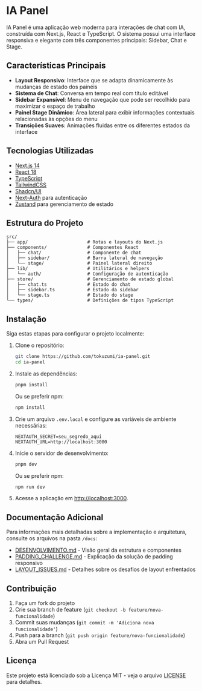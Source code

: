 # IA Panel

IA Panel é uma aplicação web moderna para interações de chat com IA, construída com Next.js, React e TypeScript. O sistema possui uma interface responsiva e elegante com três componentes principais: Sidebar, Chat e Stage.

## Características Principais

- **Layout Responsivo**: Interface que se adapta dinamicamente às mudanças de estado dos painéis
- **Sistema de Chat**: Conversa em tempo real com título editável
- **Sidebar Expansível**: Menu de navegação que pode ser recolhido para maximizar o espaço de trabalho
- **Painel Stage Dinâmico**: Área lateral para exibir informações contextuais relacionadas às opções do menu
- **Transições Suaves**: Animações fluidas entre os diferentes estados da interface

## Tecnologias Utilizadas

- [Next.js 14](https://nextjs.org/)
- [React 18](https://reactjs.org/)
- [TypeScript](https://www.typescriptlang.org/)
- [TailwindCSS](https://tailwindcss.com/)
- [Shadcn/UI](https://ui.shadcn.com/)
- [Next-Auth](https://next-auth.js.org/) para autenticação
- [Zustand](https://zustand-demo.pmnd.rs/) para gerenciamento de estado

## Estrutura do Projeto

```
src/
├── app/                      # Rotas e layouts do Next.js
├── components/               # Componentes React
│   ├── chat/                 # Componente de chat
│   ├── sidebar/              # Barra lateral de navegação
│   └── stage/                # Painel lateral direito
├── lib/                      # Utilitários e helpers
│   └── auth/                 # Configuração de autenticação
├── store/                    # Gerenciamento de estado global
│   ├── chat.ts               # Estado do chat
│   ├── sidebar.ts            # Estado da sidebar
│   └── stage.ts              # Estado do stage
└── types/                    # Definições de tipos TypeScript
```

## Instalação

Siga estas etapas para configurar o projeto localmente:

1. Clone o repositório:
   ```bash
   git clone https://github.com/tokuzumi/ia-panel.git
   cd ia-panel
   ```

2. Instale as dependências:
   ```bash
   pnpm install
   ```
   Ou se preferir npm:
   ```bash
   npm install
   ```

3. Crie um arquivo `.env.local` e configure as variáveis de ambiente necessárias:
   ```
   NEXTAUTH_SECRET=seu_segredo_aqui
   NEXTAUTH_URL=http://localhost:3000
   ```

4. Inicie o servidor de desenvolvimento:
   ```bash
   pnpm dev
   ```
   Ou se preferir npm:
   ```bash
   npm run dev
   ```

5. Acesse a aplicação em [http://localhost:3000](http://localhost:3000).

## Documentação Adicional

Para informações mais detalhadas sobre a implementação e arquitetura, consulte os arquivos na pasta `/docs`:

- [DESENVOLVIMENTO.md](/docs/DESENVOLVIMENTO.md) - Visão geral da estrutura e componentes
- [PADDING_CHALLENGE.md](/docs/PADDING_CHALLENGE.md) - Explicação da solução de padding responsivo
- [LAYOUT_ISSUES.md](/docs/LAYOUT_ISSUES.md) - Detalhes sobre os desafios de layout enfrentados

## Contribuição

1. Faça um fork do projeto
2. Crie sua branch de feature (`git checkout -b feature/nova-funcionalidade`)
3. Commit suas mudanças (`git commit -m 'Adiciona nova funcionalidade'`)
4. Push para a branch (`git push origin feature/nova-funcionalidade`)
5. Abra um Pull Request

## Licença

Este projeto está licenciado sob a Licença MIT - veja o arquivo [LICENSE](LICENSE) para detalhes. 